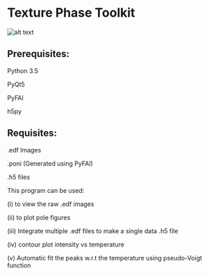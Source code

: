 # Texture Phase Toolkit

![alt text](https://github.com/channagiri/texture-phase-toolkit/blob/master/Screenshot.png)

## Prerequisites: 
Python 3.5

PyQt5

PyFAI

h5py

## Requisites:
.edf Images 

.poni (Generated using PyFAI)

.h5 files

This program can be used:

(i) to view the raw .edf images 

(ii) to plot pole figures

(iii) Integrate multiple .edf files to make a single data .h5 file

(iv) contour plot intensity vs temperature

(v) Automatic fit the peaks w.r.t the temperature using pseudo-Voigt function 

